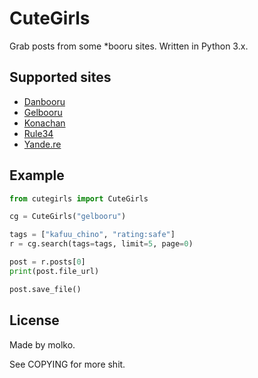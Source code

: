 # CuteGirls

Grab posts from some *booru sites. Written in Python 3.x.

## Supported sites
* [Danbooru](http://danbooru.donmai.us)
* [Gelbooru](https://gelbooru.com)
* [Konachan](http://konachan.com)
* [Rule34](https://rule34.xxx)
* [Yande.re](https://yande.re)

## Example
```python
from cutegirls import CuteGirls

cg = CuteGirls("gelbooru")

tags = ["kafuu_chino", "rating:safe"]
r = cg.search(tags=tags, limit=5, page=0)

post = r.posts[0]
print(post.file_url)

post.save_file()
```

## License
Made by molko.

See COPYING for more shit.
